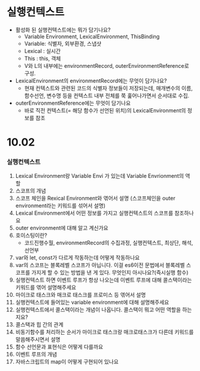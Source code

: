 # 실행컨텍스트

- 활성화 된 실행컨텍스트에는 뭐가 담기나요?
    - Variable Environment, LexicalEnvironment, ThisBinding
    - Variable: 식별자, 외부환경, 스냅샷
    - Lexical : 실시간
    - This : this, 객체
    - V와 L의 내부에는 environmentRecord, outerEnvironmentReference로 구성.
- LexicalEnvironment의 environmentRecord에는 무엇이 담기나요?
    - 현재 컨텍스트와 관련된 코드의 식별자 정보들이 저장되는데, 매개변수의 이름, 함수선언, 변수명 등을 컨텍스트 내부 전체를 쭉 훑어나가면서 순서대로 수집.
- outerEnvironmentReference에는 무엇이 담기나요
    - 바로 직전 컨텍스트(= 해당 함수가 선언된 위치)의 LexicalEnvironment의 정보를 참조
# 10.02

### 실행컨텍스트

1. Lexical Environment랑 Variable Envi 가 있는데 Variable Envrionment의 역할
2. 스코프의 개념
3. 스코프 체인을 Rexical Environment와 엮어서 설명
(스코프체인을 outer environment라는 키워드를 섞어서 설명)
4. Lexical Environment에서 어떤 정보를 가지고 실행컨텍스트의 스코프를 참조하나요
5. outer environment에 대해 알고 계신가요
6. 호이스팅이란?
    - 코드진행수월, environmentRecord의 수집과정, 실행컨텍스트, 최상단, 해석, 선언부
7. var와 let,  const가 다르게 작동하는데 어떻게 작동하나요
8. var의 스코프는 블록레벨 스코프가 아닙니다. 이걸 es6이전 문법에서 블록레벨 스코프를 가지게 할 수 있는 방법을 낸 게 있다. 무엇인지 아시나요?(즉시실행 함수)
9. 실행컨텍스트 하면 이벤트 루프가 항상 나오는데 이벤트 루프에 대해 콜스택이라는 키워드를 엮어 설명해주세요
10. 마이크로 태스크와 매크로 태스크를 프로미스 등 엮어서 설명
11. 실행컨텍스트에 들어있는 variable environment에 대해 설명해주세요
12. 실행컨텍스트에서 콜스택이라는 개념이 나옵니다. 콜스택이 뭐고 어떤 역할을 하는지요?
13. 콜스택과 힙 간의 관계
14. 비동기함수를 처리하는 순서가 마이크로 태스크랑 매크로태스크가 다른데 키워드를 말씀해주시면서 설명
15. 함수 선언문과 표현식은 어떻게 다를까요
16. 이벤트 루프의 개념
17. 자바스크립트의 map이 어떻게 구현되어 있나요


